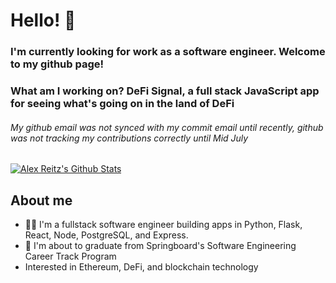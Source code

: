 # Hello! 👋

### I'm currently looking for work as a software engineer. Welcome to my github page!
### What am I working on? DeFi Signal, a full stack JavaScript app for seeing what's going on in the land of DeFi
###### My github email was not synced with my commit email until recently, github was not tracking my contributions correctly until Mid July
[![Alex Reitz's Github Stats](https://github-readme-stats.vercel.app/api?username=Alex-Reitz)](https://github.com/Alex-Reitz/github-readme-stats)


## About me 
* 👨‍💻 I'm a fullstack software engineer building apps in Python, Flask, React, Node, PostgreSQL, and Express.
* 🌱 I'm about to graduate from Springboard's Software Engineering Career Track Program
* Interested in Ethereum, DeFi, and blockchain technology


  
